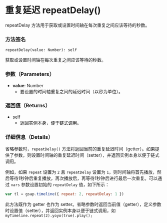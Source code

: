 # 重复延迟 repeatDelay()

repeatDelay 方法用于获取或设置时间轴在每次重复之间应该等待的秒数。

### 方法签名

```plaintext
repeatDelay(value: Number): self
```

获取或设置时间轴在每次重复之间应该等待的秒数。

### 参数（Parameters）

- **value**: Number
  - 要设置的时间轴重复之间的延迟时间（以秒为单位）。

### 返回值（Returns）

- self
  - 返回实例本身，便于链式调用。

### 详细信息（Details）

省略参数时，`repeatDelay()` 方法将返回当前的重复延迟时间（getter）。如果提供了参数，则设置时间轴的重复延迟时间（setter），并返回实例本身以便于链式调用。

例如，如果 `repeat` 设置为 `2` 且 `repeatDelay` 设置为 `1`，则时间轴将首先播放，然后等待1秒钟后重复播放，再次播放后，再等待1秒钟后进行最后一次重复。可以通过 `vars` 参数设置初始的 `repeatDelay` 值，如下所示：

```javascript
var tl = gsap.timeline({ repeat: 2, repeatDelay: 1 })
```

此方法既作为 getter 也作为 setter。省略参数时返回当前值（getter），定义参数时设置值（setter），并返回实例本身以便于链式调用，如 `myTimeline.repeat(2).yoyo(true).play();`
